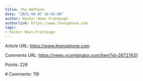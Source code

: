 ```yaml
---
title: The NoPhone
date: "2021-04-07 16:45:00"
author: Hacker News Frontpage
authorlink: https://www.thenophone.com
tags:
- Hacker-News-Frontpage
---
```


<p>Article URL: <a href="https://www.thenophone.com">https://www.thenophone.com</a></p>
<p>Comments URL: <a href="https://news.ycombinator.com/item?id=26727431">https://news.ycombinator.com/item?id=26727431</a></p>
<p>Points: 226</p>
<p># Comments: 119</p>
